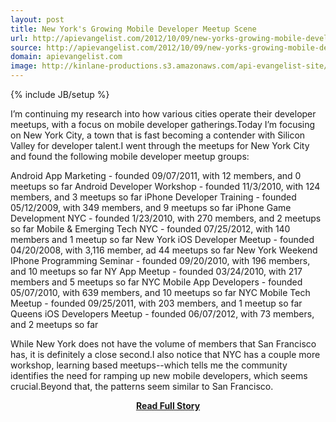 ```yaml
---
layout: post
title: New York's Growing Mobile Developer Meetup Scene
url: http://apievangelist.com/2012/10/09/new-yorks-growing-mobile-developer-meetup-scene/
source: http://apievangelist.com/2012/10/09/new-yorks-growing-mobile-developer-meetup-scene/
domain: apievangelist.com
image: http://kinlane-productions.s3.amazonaws.com/api-evangelist-site/blog/meetup_logo.gif
---
```

{% include JB/setup %}<p>I&rsquo;m continuing my research into how various cities operate their developer meetups, with a focus on mobile developer gatherings.Today I&rsquo;m focusing on New York City, a town that is fast becoming a contender with Silicon Valley for developer talent.I went through the meetups for New York City and found the following mobile developer meetup groups:

Android App Marketing - founded 09/07/2011, with 12 members, and 0 meetups so far
Android Developer Workshop - founded 11/3/2010, with 124 members, and 3 meetups so far
iPhone Developer Training - founded 05/12/2009, with 349 members, and 9 meetups so far
iPhone Game Development NYC - founded 1/23/2010, with 270 members, and 2 meetups so far
Mobile &amp; Emerging Tech NYC - founded 07/25/2012, with 140 members and 1 meetup so far
New York iOS Developer Meetup - founded 04/20/2008, with 3,116 member, ad 44 meetups so far
New York Weekend IPhone Programming Seminar  - founded 09/20/2010, with 196 members, and 10 meetups so far
NY App Meetup - founded 03/24/2010, with 217 members and 5 meetups so far
NYC Mobile App Developers - founded 05/07/2010, with 639 members, and 10 meetups so far 
NYC Mobile Tech Meetup - founded 09/25/2011, with 203 members, and 1 meetup so far
Queens iOS Developers Meetup - founded 06/07/2012, with 73 members, and 2 meetups so far

While New York does not have the volume of members that San Francisco has, it is definitely a close second.I also notice that NYC has a couple more workshop, learning based meetups--which tells me the community identifies the need for ramping up new mobile developers, which seems crucial.Beyond that, the patterns seem similar to San Francisco.</p>
<center><p><a href="http://apievangelist.com/2012/10/09/new-yorks-growing-mobile-developer-meetup-scene/" style='padding:25px; font-sze:18px; font-weight: bold;'>Read Full Story</a></p></center>
